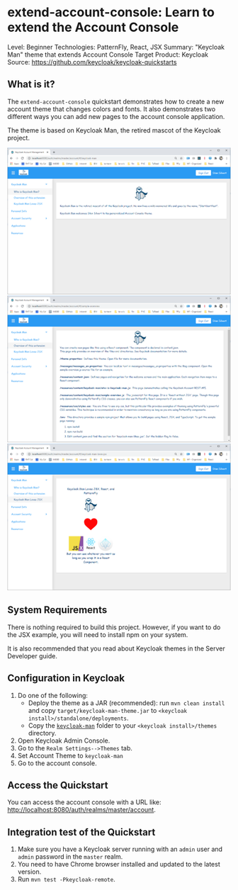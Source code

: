 extend-account-console: Learn to extend the Account Console
===================================================

Level: Beginner
Technologies: PatternFly, React, JSX
Summary: "Keycloak Man" theme that extends Account Console
Target Product: <span>Keycloak</span>
Source: <https://github.com/keycloak/keycloak-quickstarts>


What is it?
-----------

The `extend-account-console` quickstart demonstrates how to create a new account theme that changes colors and fonts.
It also demonstrates two different ways you can add new pages to the account console application.

The theme is based on Keycloak Man, the retired mascot of the Keycloak project.

![Who is Keycloak Man?](./img/WhoIsKeycloakMan.png "Who is Keycloak Man?")
![Theme Overview](./img/Overview.png "Theme Overview")
![Keycloak Man Loves JSX](./img/KeycloakManLovesJSX.png "Keycloak Man Loves JSX")

System Requirements
-------------------

There is nothing required to build this project.  However, if you want to do the JSX example, you will need to install npm on your system.

It is also recommended that you read about Keycloak themes in the Server Developer guide. 


Configuration in <span>Keycloak</span>
-----------------------

1. Do one of the following:
   * Deploy the theme as a JAR (recommended): run ``mvn clean install`` and copy ``target/keycloak-man-theme.jar``
     to ``<keycloak install>/standalone/deployments``.
   * Copy the [``keycloak-man``](src/main/resources/theme/keycloak-man) folder to your ``<keycloak install>/themes`` directory.
1. Open Keycloak Admin Console.
1. Go to the ``Realm Settings-->Themes`` tab.
1. Set Account Theme to ``keycloak-man``
1. Go to the account console.

Access the Quickstart
---------------------

You can access the account console with a URL like: <http://localhost:8080/auth/realms/master/account>.

Integration test of the Quickstart
----------------------------------

1. Make sure you have a Keycloak server running with an `admin` user and `admin` password in the `master` realm.
2. You need to have Chrome browser installed and updated to the latest version.
3. Run `mvn test -Pkeycloak-remote`.
